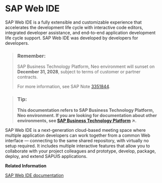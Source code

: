 <!-- loio43ca1e9e90764dc19191d15b06466fd0 -->

# SAP Web IDE

SAP Web IDE is a fully extensible and customizable experience that accelerates the development life cycle with interactive code editors, integrated developer assistance, and end-to-end application development life cycle support. SAP Web IDE was developed by developers for developers.

> ### Remember:  
> SAP Business Technology Platform, Neo environment will sunset on **December 31, 2028**, subject to terms of customer or partner contracts.
> 
> For more information, see SAP Note [3351844](https://me.sap.com/notes/3351844).

> ### Tip:  
> **This documentation refers to SAP Business Technology Platform, Neo environment. If you are looking for documentation about other environments, see [SAP Business Technology Platform](https://help.sap.com/viewer/65de2977205c403bbc107264b8eccf4b/Cloud/en-US/6a2c1ab5a31b4ed9a2ce17a5329e1dd8.html "SAP Business Technology Platform (SAP BTP) is an integrated offering comprised of the following technology portfolios: application development; process automation; integration; data, analytics, and enterprise planning; artificial intelligence. The platform offers users the ability to turn data into business value, compose end-to-end business processes, connect entire IT landscapes, and personalize, build and extend SAP applications. This reduces the overall total cost of ownership maintaining SAP landscapes and third-party software across end-to-end business processes.") :arrow_upper_right:.**

SAP Web IDE is a next-generation cloud-based meeting space where multiple application developers can work together from a common Web interface — connecting to the same shared repository, with virtually no setup required. It includes multiple interactive features that allow you to collaborate with your project colleagues and prototype, develop, package, deploy, and extend SAPUI5 applications.

**Related Information**  


[SAP Web IDE documentation](https://help.sap.com/viewer/825270ffffe74d9f988a0f0066ad59f0/CF/en-US)

